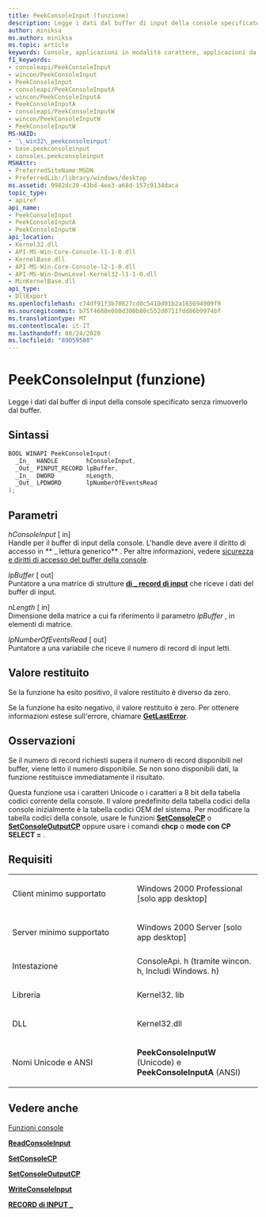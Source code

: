 ```yaml
---
title: PeekConsoleInput (funzione)
description: Legge i dati dal buffer di input della console specificato senza rimuoverlo dal buffer.
author: miniksa
ms.author: miniksa
ms.topic: article
keywords: Console, applicazioni in modalità carattere, applicazioni da riga di comando, applicazioni Terminal, API console
f1_keywords:
- consoleapi/PeekConsoleInput
- wincon/PeekConsoleInput
- PeekConsoleInput
- consoleapi/PeekConsoleInputA
- wincon/PeekConsoleInputA
- PeekConsoleInputA
- consoleapi/PeekConsoleInputW
- wincon/PeekConsoleInputW
- PeekConsoleInputW
MS-HAID:
- '\_win32\_peekconsoleinput'
- base.peekconsoleinput
- consoles.peekconsoleinput
MSHAttr:
- PreferredSiteName:MSDN
- PreferredLib:/library/windows/desktop
ms.assetid: 9982dc20-43bd-4ee3-a68d-157c9134daca
topic_type:
- apiref
api_name:
- PeekConsoleInput
- PeekConsoleInputA
- PeekConsoleInputW
api_location:
- Kernel32.dll
- API-MS-Win-Core-Console-l1-1-0.dll
- KernelBase.dll
- API-MS-Win-Core-Console-l2-1-0.dll
- API-MS-Win-DownLevel-Kernel32-l1-1-0.dll
- MinKernelBase.dll
api_type:
- DllExport
ms.openlocfilehash: c74df91f3b70827cd0c5410d01b2a165694909f9
ms.sourcegitcommit: b75f4688e080d300b80c552d0711fdd86b9974bf
ms.translationtype: MT
ms.contentlocale: it-IT
ms.lasthandoff: 08/24/2020
ms.locfileid: "89059580"
---
```

# <a name="peekconsoleinput-function"></a>PeekConsoleInput (funzione)


Legge i dati dal buffer di input della console specificato senza rimuoverlo dal buffer.

<a name="syntax"></a>Sintassi
------

```C
BOOL WINAPI PeekConsoleInput(
  _In_  HANDLE        hConsoleInput,
  _Out_ PINPUT_RECORD lpBuffer,
  _In_  DWORD         nLength,
  _Out_ LPDWORD       lpNumberOfEventsRead
);
```

<a name="parameters"></a>Parametri
----------

*hConsoleInput* \[ in\]  
Handle per il buffer di input della console. L'handle deve avere il diritto di accesso in ** \_ lettura generico** . Per altre informazioni, vedere [sicurezza e diritti di accesso del buffer della console](console-buffer-security-and-access-rights.md).

*lpBuffer* \[ out\]  
Puntatore a una matrice di strutture [**di \_ record di input**](input-record-str.md) che riceve i dati del buffer di input.

*nLength* \[ in\]  
Dimensione della matrice a cui fa riferimento il parametro *lpBuffer* , in elementi di matrice.

*lpNumberOfEventsRead* \[ out\]  
Puntatore a una variabile che riceve il numero di record di input letti.

<a name="return-value"></a>Valore restituito
------------

Se la funzione ha esito positivo, il valore restituito è diverso da zero.

Se la funzione ha esito negativo, il valore restituito è zero. Per ottenere informazioni estese sull'errore, chiamare [**GetLastError**](https://msdn.microsoft.com/library/windows/desktop/ms679360).

<a name="remarks"></a>Osservazioni
-------

Se il numero di record richiesti supera il numero di record disponibili nel buffer, viene letto il numero disponibile. Se non sono disponibili dati, la funzione restituisce immediatamente il risultato.

Questa funzione usa i caratteri Unicode o i caratteri a 8 bit della tabella codici corrente della console. Il valore predefinito della tabella codici della console inizialmente è la tabella codici OEM del sistema. Per modificare la tabella codici della console, usare le funzioni [**SetConsoleCP**](setconsolecp.md) o [**SetConsoleOutputCP**](setconsoleoutputcp.md) oppure usare i comandi **chcp** o **mode con CP SELECT =** .

<a name="requirements"></a>Requisiti
------------

<table>
<colgroup>
<col width="50%" />
<col width="50%" />
</colgroup>
<tbody>
<tr class="odd">
<td><p>Client minimo supportato</p></td>
<td><p>Windows 2000 Professional [solo app desktop]</p></td>
</tr>
<tr class="even">
<td><p>Server minimo supportato</p></td>
<td><p>Windows 2000 Server [solo app desktop]</p></td>
</tr>
<tr class="odd">
<td><p>Intestazione</p></td>
<td>ConsoleApi. h (tramite wincon. h, Includi Windows. h)</td>
</tr>
<tr class="even">
<td><p>Libreria</p></td>
<td>Kernel32. lib</td>
</tr>
<tr class="odd">
<td><p>DLL</p></td>
<td>Kernel32.dll</td>
</tr>
<tr class="even">
<td><p>Nomi Unicode e ANSI</p></td>
<td><p><strong>PeekConsoleInputW</strong> (Unicode) e <strong>PeekConsoleInputA</strong> (ANSI)</p></td>
</tr>
<tr class="odd">
</tr>
<tr class="even">
</tr>
<tr class="odd">
</tr>
<tr class="even">
</tr>
</tbody>
</table>

## <a name="span-idsee_alsospansee-also"></a><span id="see_also"></span>Vedere anche


[Funzioni console](console-functions.md)

[**ReadConsoleInput**](readconsoleinput.md)

[**SetConsoleCP**](setconsolecp.md)

[**SetConsoleOutputCP**](setconsoleoutputcp.md)

[**WriteConsoleInput**](writeconsoleinput.md)

[**RECORD di INPUT \_**](input-record-str.md)

 

 




